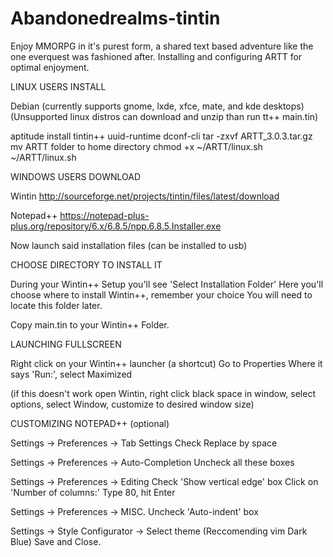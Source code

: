 # Abandonedrealms-tintin
Enjoy MMORPG in it's purest form, a shared text based adventure like the one everquest was fashioned after.
Installing and configuring ARTT for optimal enjoyment.

LINUX USERS INSTALL

 Debian (currently supports gnome, lxde, xfce, mate, and kde desktops)
 (Unsupported linux distros can download and unzip than run tt++ main.tin)

 aptitude install tintin++ uuid-runtime dconf-cli
 tar -zxvf ARTT_3.0.3.tar.gz
 mv ARTT folder to home directory
 chmod +x ~/ARTT/linux.sh
 ~/ARTT/linux.sh

WINDOWS USERS DOWNLOAD

 Wintin
 http://sourceforge.net/projects/tintin/files/latest/download

 Notepad++
 https://notepad-plus-plus.org/repository/6.x/6.8.5/npp.6.8.5.Installer.exe

 Now launch said installation files (can be installed to usb)

CHOOSE DIRECTORY TO INSTALL IT

 During your Wintin++ Setup you'll see 'Select Installation Folder'
 Here you'll choose where to install Wintin++, remember your choice
 You will need to locate this folder later.

 Copy main.tin to your Wintin++ Folder.

LAUNCHING FULLSCREEN

 Right click on your Wintin++ launcher (a shortcut)
 Go to Properties
 Where it says 'Run:', select Maximized

 (if this doesn't work open Wintin, right click black space in window,
 select options, select Window, customize to desired window size)
 
CUSTOMIZING NOTEPAD++ (optional)
 
 Settings -> Preferences -> Tab Settings
 Check Replace by space

 Settings -> Preferences -> Auto-Completion
 Uncheck all these boxes
 
 Settings -> Preferences -> Editing
 Check 'Show vertical edge' box
 Click on 'Number of columns:'
 Type 80, hit Enter

 Settings -> Preferences -> MISC.
 Uncheck 'Auto-indent' box

 Settings -> Style Configurator -> Select theme
 (Reccomending vim Dark Blue)   Save and Close.
